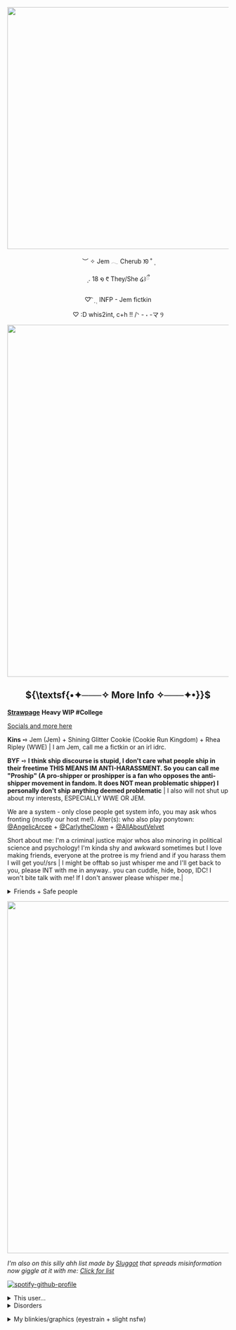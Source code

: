  
<p align="center">
   <img width="550" src="https://file.garden/aLcUmNZBvTGYyXJl/graphicjem%20(2).gif"
 </p>
 <p align="center">
︶ ✧ Jem 𓂃 Cherub  ᘞ ˚ ۪
<p align="center">
 ۪    𝅄   18   ໑ ᱖   They/She ໒꒱ྀ
<p align="center">
  ♡  ͡ ݂ ࣭ ࣭ INFP - Jem fictkin
<p align="center">
          ♡ :D whis2int, c+h !! /ᐠ - ˕ -マ Ⳋ
 <p align="center">
 <img width="800" src="https://64.media.tumblr.com/b1932ee06bc4b13e56fd72e9653edcb1/70ed8579ab0de378-3e/s500x750/3d75688770ba3c99f13775477f3ee68ca0ab4e60.gifv"
 </p>
<h2 strong align="center"> 
 ${\textsf{•✦───✧ More Info ✧───✦•}}$ 
</h2> 
 
<a href="https://cherubponytown.straw.page/">**Strawpage**</a> **Heavy WIP #College**

[Socials and more here](https://prettycherub.my.canva.site/)

**Kins** ➺ Jem  (Jem) + Shining Glitter Cookie (Cookie Run Kingdom) + Rhea Ripley (WWE) | I am Jem, call me a fictkin or an irl idrc. 

**BYF** ➺ **I think ship discourse is stupid, I don't care what people ship in their freetime THIS MEANS IM ANTI-HARASSMENT. So you can call me "Proship" (A pro-shipper or proshipper is a fan who opposes the anti-shipper movement in fandom. It does NOT mean problematic shipper) I personally don't ship anything deemed problematic**  | I also will not shut up about my interests, ESPECIALLY WWE OR JEM. 


We are a system - only close people get system info, you may ask whos fronting (mostly our host me!). Alter(s): who also play ponytown: [@AngelicArcee](https://github.com/AngelicArcee) + [@CarlytheClown](https://github.com/CarlytheClown) + [@AllAboutVelvet](https://github.com/AllAboutVelvet)

Short about me: I'm a criminal justice major whos also minoring in political science and psychology! I'm kinda shy and awkward sometimes but I love making friends, everyone at the protree is my friend and if you harass them I will get you!/srs | I might be offtab so just whisper me and I'll get back to you, please INT with me in anyway.. you can cuddle, hide, boop, IDC! I won't bite talk with me! If I don't answer please whisper me.| 

</details>

<details> 
  <summary>Friends + Safe people</summary>  
 
[greenbeanx3](https://github.com/greenbeanx3)

[saturniid-sys](https://github.com/saturniid-sys)

[kkaleidoskull](https://github.com/kkaleidoskull) *miss you pookie ily/p*

[datariker](https://github.com/datariker)

[Michael-Afton1983](https://github.com/Michael-Afton1983)

[WalkingTW](https://github.com/WalkingTW)

[Rainy-chaos-sys](https://github.com/Rainy-chaos-sys)

[GothicCowboy](https://github.com/GothicCowboy)

[ThePluralEcosystem](https://github.com/ThePluralEcosystem)

[p0staldud3](https://github.com/p0staldud3) *also miss you too pookie ily/p*

[Cannibalistic-Ways-Of-Life](https://github.com/Cannibalistic-Ways-Of-Life)

[Dazaku](https://github.com/dazaku)

[Anom](https://github.com/ask4socials)

And I'm pretty much friends with everyone at the protree! **Y'all can always INT with me even if I have DNI in my name!**
 
</details>

</p>

<p align="center">
 <img width="800" src="https://64.media.tumblr.com/b1932ee06bc4b13e56fd72e9653edcb1/70ed8579ab0de378-3e/s500x750/3d75688770ba3c99f13775477f3ee68ca0ab4e60.gifv"
 </p>

*I'm also on this silly ahh list made by [Sluggot](https://github.com/sluggot) that spreads misinformation now giggle at it with me: [Click for list](https://rentry.co/ALWAYSBACKBABY)*

[![spotify-github-profile](https://spotify-github-profile.kittinanx.com/api/view?uid=zms6yv2ax4eqh3r96w3hlnvh5&cover_image=true&theme=natemoo-re&show_offline=true&background_color=121212&interchange=false&profanity=false&bar_color=ffb6c1&bar_color_cover=false)](https://spotify-github-profile.kittinanx.com/api/view?uid=zms6yv2ax4eqh3r96w3hlnvh5&redirect=true)



<details> 
  <summary>This user...</summary>  
 
![](https://64.media.tumblr.com/176ae4c846275da0acb7e59f6e5f6ed2/7e7a17c822ba5eec-e2/s500x750/8db58574948e4c6db827dadd432b533699701058.jpg)
![](https://64.media.tumblr.com/a76b02e2a9c857e0e880d394dcb23196/1920154fc9fd3612-b4/s500x750/3d57c5c33d58a6bda642cab11b3daeb2af8afb2e.pnj)
![](https://64.media.tumblr.com/16e147ccf785849162b0781146ca2914/46d604dd162ee4c3-f9/s250x400/6f476de3a6d63c878e645d4d9d3dcd046982b27b.pnj)
![](https://64.media.tumblr.com/730f3e291ee1935f8734a92945ffd197/d8efbe3ae7e0695e-16/s1280x1920/16715b4bd023dc865c0738857eb42f59bc94e5a7.jpg)
![](https://64.media.tumblr.com/fd0c7659753ebe59ffa3b1ae8c39fef3/9ece98a9b1a4aea5-e1/s1280x1920/fc174413f17686c0e4a007e2c8f37fbc1d2ec65e.pnj)
![](https://64.media.tumblr.com/7d15a1e047fc32c5c93f5a723f900c59/198fc4d399634551-3f/s500x750/2f77a0de67c75a3fcef61eb468ee49771af32df7.gifv)
![](https://64.media.tumblr.com/974c548e80c8e4b2358c00f5fa41a482/c20a46e1a86f08ec-17/s1280x1920/fa7e64c1b3522b05652f20ad586a81b30ff2a6b9.pnj)
![](https://64.media.tumblr.com/99161abce24f36dda65d237eebd8dfa3/26a36d203b6ad05d-43/s500x750/0ec9e380076167d508ea852583ae591c42844b53.pnj)
![](https://64.media.tumblr.com/aeafdccc524d5732f62533b43bec2f10/c0267c93b160a0db-66/s250x400/41f7597ea18bebed6f9bbd8eb11149f9308ec6d1.jpg)
![](https://64.media.tumblr.com/807bbfbc457d1c5b2d70d787103450c9/1c12787f782b8591-6e/s500x750/b73cf263cccb89ea4160f6ca4f82305f4b147520.pnj)
![](https://64.media.tumblr.com/7ddf1d918419da724cb59dc3af8a1eda/970d2a75a2adfdd7-5f/s500x750/7dfb30602ff12b28267b39cdb66e4e59b8429882.pnj)
![](https://64.media.tumblr.com/0f0b6e9f018f5e3edda4d98c04cbd9ee/e00fb671dc1925c4-58/s250x400/042520bcc5c28febd848442dd355e424777aa9b8.pnj)
![](https://64.media.tumblr.com/bae0225808419581842f11d5bd1a96d3/6ea3ba2131cbc386-21/s400x600/7be9bad66e1e241d7f6aa19660e0eca0e1fa28e0.pnj)
![](https://64.media.tumblr.com/9ccaa6f878f4f9d2175c61f8f06d7ce2/8a049d34c75d295e-f0/s500x750/eeb749cc907307cd30d7331605cd9ce783d90490.pnj)
![](https://64.media.tumblr.com/3e9d51d30d4dfa58a0d879c1c21cf076/e1d00e5fb9f1f3ff-67/s1280x1920/0d1caaf09ec5813782bb25abbffd1e80c9f976a2.pnj)
![](https://64.media.tumblr.com/a873050392024b377134079ead5b261e/7152da28e132261f-cf/s1280x1920/1b9783e93af0ad79edbbe96f88393883976fbdac.pnj)
![](https://64.media.tumblr.com/05647b6f454ae46a9e3c9ccf3deb8fce/02f6c2b6b2845b0e-02/s1280x1920/d087a7d1256576e1d64e4e3ef730719b265fefb1.jpg)
![](https://64.media.tumblr.com/8d577b56b0e399a92f3bcec0d54cdfd9/0dc8d1653d48861b-c8/s500x750/5dbd2fb6347a375016d87dfaf4cb0e8e4ed3e3ae.pnj)
![](https://64.media.tumblr.com/1eb06db2257a8bc603d75634c66e4875/12b83be7f3afc336-b2/s400x600/949055a3e64739b8950dd189997e2d1d031a9fb4.pnj)
![](https://64.media.tumblr.com/7e68f04f896567207a5cc6a3582b39f3/12b83be7f3afc336-f7/s400x600/481be073f725ed2ffefcace9d090cc9f94c1ced6.pnj)
![](https://64.media.tumblr.com/7746f58d569ae77e1f260bfaa475cf7f/12b83be7f3afc336-6a/s400x600/1c5478ca34888bdc6bcab3fa3a5ff3c9d01bb973.pnj)
![](https://64.media.tumblr.com/38ad4af751094eaa29a605bc67d4fd80/12b83be7f3afc336-6c/s400x600/399ad4b83bc544e023062fe91946efd02f754f87.pnj)
![](https://64.media.tumblr.com/0c82b673d0bc54ab4396531378588551/12b83be7f3afc336-bd/s400x600/4ee596132fc3ee2bd45e1e72ec4afee432125dc9.pnj)
![](https://64.media.tumblr.com/51119e90005cc33397df97903bf32a22/617a5c7071adee4e-67/s500x750/492dab5abbf0d4278ef5a762680f2f0330706104.pnj)
![]()
![]()
![]()
![]()
![]()






 
</details>

<details> 
  <summary>Disorders</summary>  

 MDD + GAD + OSDD + POTS + ADHD
 
![](https://64.media.tumblr.com/72ae63282f1f0e67cd2c371f4ff1da25/a20122e278b4ecb6-93/s250x400/cedbd9e908ebfe6cfd4e9a719595b585ca64321d.gifv) 
![](https://64.media.tumblr.com/fbe8066fc817a0706409e684003b71d9/cfda3078bde036fa-b8/s250x400/409248320017354ccd4f7da91ad5b00677615225.gifv) 
![](https://64.media.tumblr.com/ada64f191c67a796654e5e1d72fda9dc/4ce41699b051c695-53/s250x400/2552362001dd77d180a3a53e4f97188bbfcfbcbc.gifv) 
![](https://64.media.tumblr.com/75c049b12ee99eca2f5c1413071ffe22/6521b4de6f9ba744-ba/s250x400/b65421f76e4604b5e683e41011692888784551b4.gifv) 
![](https://64.media.tumblr.com/e3c5b1a644030aca360f9e25cb575971/6521b4de6f9ba744-52/s250x400/62c88e15b2cad7f718a25aec8e313ef76df11d13.gifv) 
![](https://64.media.tumblr.com/92579559af11129b7c54a48444f892e4/6521b4de6f9ba744-95/s250x400/718b680ab44239b85a8e697ccf3ac4f9db57ecd7.gifv)  
![](https://64.media.tumblr.com/fb7ffa5e02c80d3591fbe5e07fc51fbc/1690b504fcbc8338-61/s250x400/2d7e06c838fc1b34810a842a49fb4dd98f7b1663.gifv) 
![](https://file.garden/aLcUmNZBvTGYyXJl/adhdswag.gif) 
![](https://file.garden/aLcUmNZBvTGYyXJl/anxietyhaver.gif) 
![](https://file.garden/aLcUmNZBvTGYyXJl/livewithchronicpainblinkie.gif)
![](https://file.garden/aLcUmNZBvTGYyXJl/hypermobilityblinkie.gif)
![](https://file.garden/aLcUmNZBvTGYyXJl/alwayssickblinkie.gif)
![]()
![]()
![]()
![]()
![]()
![]()
</details>

</p>


<details> 
  <summary>My blinkies/graphics (eyestrain + slight nsfw)</summary>  

**Blinkies:**

![](https://64.media.tumblr.com/8dfc7ea1189c42c7e12289af3155faeb/2a25a5e1abd64440-6b/s250x400/fcdcb3167863c1238654d004c09b35bc8c32eea9.gifv) 
![](https://64.media.tumblr.com/3766ae7deafc12bf6f17538f099bdf90/2a25a5e1abd64440-e8/s250x400/e61715d23aa7e14b7a126050512c93d9eb6b0a3e.gifv) 
![](https://64.media.tumblr.com/aba44bbaa14c7fcc17db6a3fd60d494a/2a25a5e1abd64440-79/s250x400/670db98c745ddc23d49747824418477fd51fe7c6.gifv) 
![](https://64.media.tumblr.com/67e0be2443a0da158ef87767db9da29c/244fdab6b045e016-88/s250x400/527d441b38e521deefd885826d73df766f6ae5a7.gifv)
![](https://64.media.tumblr.com/64fae936af6ee1adf5c6f760d7f77093/244fdab6b045e016-05/s250x400/5d507d6c326050e9161067a36a95f681fd6b43ff.gifv)
![](https://64.media.tumblr.com/ff9eff46221dbb64628a0fb80a54ecac/244fdab6b045e016-d1/s250x400/b521630f67d67c2f1756331f0a33a7704eab01e3.gifv)
![](https://64.media.tumblr.com/ef2487308c3ff8ae5b2bc7fd1a4ae8e5/244fdab6b045e016-57/s250x400/6a7804d7e3d4004420c373cbbd5d34a63cc36922.gifv)
![](https://64.media.tumblr.com/77dbcc6ee47c37f33b8d33757a06afe2/244fdab6b045e016-59/s250x400/192c2eef91e10336b9239eab29cdf053994b07dd.gifv)
![](https://64.media.tumblr.com/2b4d566ddf8d9752d5a59a161723146f/e00fb671dc1925c4-af/s250x400/9257524dfb4cdf35023b1c70774a1417acc07be6.gifv)
![](https://64.media.tumblr.com/89186db978b1dcb470f943b6e8006389/1bc702f029e36231-b9/s250x400/f26d4409168c78e4e0742cae0f9dad5a4647e8e8.gifv)
![](https://64.media.tumblr.com/a0deed3dd588bdc056d0d995bc465408/b035b516dc88dd13-5d/s250x400/c2966406ec849fe7f4d0de99e9a508fa6d34694c.gifv)
![](https://64.media.tumblr.com/f9a52a353a883d7aedf3b4d3840b7a4b/b035b516dc88dd13-64/s250x400/85374c68a4833149b5acdd68fdb31e126fb0f036.gifv)
![](https://64.media.tumblr.com/ffffdb0ba0a3d0a13591c104592ef139/7e84b72b5ba10300-c9/s250x400/5840bf937f5b477514b1961883cf65a3a75fb246.gifv)
![](https://64.media.tumblr.com/9ca1fb383576f71f1f689c55ea829eb4/7e84b72b5ba10300-b2/s250x400/9b78fdefd6ca02382bcef4a43b4e72c86ba62c3e.gifv)
![](https://64.media.tumblr.com/b6763e30009f0f1db64d94b59c35c3f9/3a1e4d35fa316b52-fe/s400x600/ad119b0dfe46f26b72d028ac782c3839b1e6caed.gifv)
![](https://64.media.tumblr.com/f8a822b6a0d0936862591e0524b45b9e/36184a6c267f36ba-5c/s250x400/8c2b8801f42cf663cb9c342f43bd1d955f8098ac.gifv)
![](https://64.media.tumblr.com/20bc5294ba90f7d341962ff54092dab7/36184a6c267f36ba-d8/s250x400/47391d5a97ef250da0380fa3f9fec06cced9fab7.gifv)
![](https://64.media.tumblr.com/d82a9cdd8fd9414f1b709a8bbea1ed9e/36184a6c267f36ba-c8/s250x400/bdd828cd0ad0b6064764d64357854c2c10e2a6d0.gifv)
![](https://64.media.tumblr.com/7ea7b5ba348fb29ddd42b1bf2bc9c865/36184a6c267f36ba-d8/s250x400/063707eeb7f0acf5aa351e6c94c3f21466f713af.gifv)
![](https://64.media.tumblr.com/3bfcd45b6d38d0d18b58008d6fa3c2d8/66f8bee48421ca35-f1/s250x400/3c535ac1061eca7bdf74dc1b29ffd13514a861c4.gifv)
![](https://64.media.tumblr.com/bb9a23771268a23a8ff872481c841e26/66f8bee48421ca35-71/s250x400/7bbcf887fbe0295322b71919e2e85902fa695291.gifv)
![](https://64.media.tumblr.com/2590d3fc0c6e24b89ab6dd9a75f3d83b/66f8bee48421ca35-42/s250x400/fd268bc835aba4bd6736b3b7f5c9fd586fefd212.gifv)
![](https://64.media.tumblr.com/8d2ad943b2b386c742d77459ed7e836b/6ad1ec31bad5887a-16/s250x400/821c60c89663b0756e0381e53c9019c402b10ebf.gifv)
![](https://64.media.tumblr.com/c8f0ef3e0babdc578632ae5b0c2173d9/6ad1ec31bad5887a-bb/s250x400/8451f509e468205f116d8faef2b72f88ea793094.webp)
![](https://64.media.tumblr.com/6f4975d816542ff797fe0c5007cc5771/6ad1ec31bad5887a-f3/s250x400/689d6c33a1fff6093b305084de31aefee44f9728.gifv)
![](https://64.media.tumblr.com/425ce5a67cb585ab866cea59735dfe8a/1fb39223b20e4f22-e8/s250x400/bdffd5a7f08cbefd029c8b81a78de8f75195eb6c.gifv)
![](https://64.media.tumblr.com/b8e11fc858177931d79d3a141bef9c91/e24aea302e062a10-9b/s250x400/cda5489e2b42a8b0a5492bf84b22610fc425ef92.gifv)
![](https://64.media.tumblr.com/e9a5266fb438bba0a1e7b64ee86a0e32/e24aea302e062a10-5b/s250x400/04dfab7ec354802ce4369191ef8a0676db506390.webp)
![](https://64.media.tumblr.com/524a7032e32d19c48cafe837bb8d3ac3/1a0bd8a997af9343-b3/s250x400/55fe3af549ca3a64f8700b6b712e98e2cd2fbe44.gifv)
![](https://64.media.tumblr.com/de129f56314ba7465ea4cc16374a8723/53b28a880a29cd42-4d/s250x400/f771e840964c4efd3848d28d8c57436d690afd19.gifv)
![](https://64.media.tumblr.com/4e7ee764907a99910a8313e6a3f3a298/69f580ddf05489ed-4f/s250x400/08ab8291f87ba7e63d2715223cf62c3187b99190.gifv)
![](https://64.media.tumblr.com/da8a830e417e1861a9899ec701f6267b/6af461a3f6e93104-44/s250x400/5754183e44033d8c8e9b61f192a69fba16eca7f3.gifv)
![](https://64.media.tumblr.com/da11596fbdca1a1a8b859733c2b4f312/e69ada103ddfcdc2-6a/s250x400/879437f281fea60f713062076c1ee44b80e96344.gifv)
![](https://64.media.tumblr.com/ed3cb0c560a6884583150ccf849ca2e6/0ca0ef7554fde89c-ee/s250x400/01bd75acdecb619376f0b2ffcef35fa8edc3435b.gifv)
![](https://64.media.tumblr.com/28d86c2cf80c659a7a8730414284ddd9/b8f84ff8a1d07556-81/s250x400/796bf8cad1f392830c1840b3d8c7dd825f88c6d5.gifv)
![](https://64.media.tumblr.com/b9bdb471d03292a7f76ca411868eaffb/b8f84ff8a1d07556-21/s250x400/b1f77c8b0d764f7d044a4fb92666867edf3218f5.gifv)
![](https://64.media.tumblr.com/0d1f9da85f9a5024f0de3fc2475156ae/defe983bdf815818-f6/s250x400/0e904a5a0aed1d67a31c0823b47fcb35c1aa9457.gifv)
![](https://64.media.tumblr.com/dedca112aba14c8ae9aab2baf077678f/defe983bdf815818-b8/s250x400/d4e7b364e0e1f2ac49a185fc34ca69d6481553a3.gifv)
![](https://64.media.tumblr.com/7dd5bc449bb5c52491af5457f381f842/055b6239baca094c-1a/s250x400/09ef9c9e68a62c008d660d6f1fc71e0ceab9e803.gifv)
![](https://64.media.tumblr.com/4d8b3ad7ea3ab4193b03938bd7efd483/055b6239baca094c-06/s250x400/a779691b3cbb159c16b57be6f1fc489a10c9f61b.webp)
![](https://64.media.tumblr.com/d2651a14e06fde7c3a8c69b54dbd4f20/712e794bff568974-bf/s250x400/359b9103c5410ce6e64bdb417d746be8c95bc9f8.webp)
![](https://64.media.tumblr.com/2ce592f5601090ef68fa20f4b41921f3/b4f3a731a7a10fbe-23/s250x400/216858a2cc539ad07ba15a3eec357229b02b2e5c.gifv)
![](https://64.media.tumblr.com/80aa28c0ab274db80e04e6efe417bddf/f3c940fb67b26e9a-9c/s250x400/0f6d6ce8babec6d1c438373d5ec4e61fa5a3ed91.gifv)
![](https://64.media.tumblr.com/10afed8a74a8db0f04de3362ab04e498/7d6d7c3f46f65b6f-90/s250x400/765bba868de8fe08bc819939ac059086fe26d9d6.gifv)
![](https://64.media.tumblr.com/e74182c9426bb79d03dfa88b33ca6a3e/b6710d504bda2ee3-76/s250x400/efac625a4878a406747082ef695bd481c642e7ea.gifv)
![](https://adriansblinkiecollection.neocities.org/d1.gif)
![](https://adriansblinkiecollection.neocities.org/d6.gif)
![](https://adriansblinkiecollection.neocities.org/d58.gif)
![](https://adriansblinkiecollection.neocities.org/d97.gif)
![](https://adriansblinkiecollection.neocities.org/e62.gif)
![](https://adriansblinkiecollection.neocities.org/v74.gif)
![](https://adriansblinkiecollection.neocities.org/f58.gif)
![](https://adriansblinkiecollection.neocities.org/g23.gif)
![](https://adriansblinkiecollection.neocities.org/g13.gif)
![](https://adriansblinkiecollection.neocities.org/g100.gif)
![](https://adriansblinkiecollection.neocities.org/g126.gif)
![](https://adriansblinkiecollection.neocities.org/z45.gif)
![](https://adriansblinkiecollection.neocities.org/51.gif)
![](https://adriansblinkiecollection.neocities.org/39.gif)
![](https://adriansblinkiecollection.neocities.org/52.gif)
![](https://plasticdino.net/blinkie/sanrioblinkie.gif)
![](https://plasticdino.net/blinkie/internet-princess.gif)
![](https://plasticdino.net/blinkie/twinkle.gif)
![](https://plasticdino.net/blinkie/solike.gif)
![](https://plasticdino.net/blinkie/oreo.gif)
![](https://plasticdino.net/blinkie/coloursdontrun.gif)
![](https://plasticdino.net/blinkie/angel%20kitty.gif)
![](https://plasticdino.net/blinkie/34.gif)
![](https://plasticdino.net/blinkie/uncool.gif)
![](https://plasticdino.net/blinkie/wormblink.gif)
![](https://64.media.tumblr.com/825b9f10b4b299c29fae2a0e2b9fdfd6/8976aed58605480c-49/s250x400/149f0ac5be4293f96334ddd6696decab0773f1f4.pnj)
![](https://external-media.spacehey.net/media/s5TD1IcwAdARbpL8gOW-v1AocYU4Z-1sa44UlwpvCBNE=/https://i.ibb.co/1TrXKdS/1560774m1slaieim7.gif)
![](https://external-media.spacehey.net/media/sQTfVcRL0RroXupWSjXc2mKigaTuY9xRPoQaGPuOtWO8=/https://i.ibb.co/DKMrmQS/1608188zabmdwl4g2.gif)
![](https://file.garden/aLcUmNZBvTGYyXJl/Transformers1blinkie.gif)
![](https://file.garden/aLcUmNZBvTGYyXJl/Barbieblinkie.gif)
![](https://file.garden/aLcUmNZBvTGYyXJl/Horror.gif)
![](https://file.garden/aLcUmNZBvTGYyXJl/Analoghorrorblinkie.gif)
![](https://file.garden/aLcUmNZBvTGYyXJl/pyschologicalhorrorblinkie.gif)
![](https://file.garden/aLcUmNZBvTGYyXJl/foundfootageblinkie.gif)
![](https://file.garden/aLcUmNZBvTGYyXJl/demigirlblinkie.gif)
![](https://file.garden/aLcUmNZBvTGYyXJl/antistupidityblinkie.gif)
![](https://file.garden/aLcUmNZBvTGYyXJl/proudtobeafreakblinkie.gif)
![](https://file.garden/aLcUmNZBvTGYyXJl/allmurderblinkie.gif)
![](https://file.garden/aLcUmNZBvTGYyXJl/creepycrawlyblinkie.gif)
![](https://file.garden/aLcUmNZBvTGYyXJl/sometimesipurrblinkie.gif)
![](https://file.garden/aLcUmNZBvTGYyXJl/ipopbubblewrapblinkie.gif)
![](https://file.garden/aLcUmNZBvTGYyXJl/catpersongif.gif)
![](https://file.garden/aLcUmNZBvTGYyXJl/moonbeamsandstardustblinkie.gif)
![](https://file.garden/aLcUmNZBvTGYyXJl/yourworstenemyblinkie.gif)
![](https://file.garden/aLcUmNZBvTGYyXJl/igazeatstarsblinkie.gif)
![](https://file.garden/aLcUmNZBvTGYyXJl/i%3C3toxicmold.gif)
![](https://file.garden/aLcUmNZBvTGYyXJl/myvoicesdontlikeyoublinkie.gif)
![](https://file.garden/aLcUmNZBvTGYyXJl/scienceloverblinkie.gif)
![](https://file.garden/aLcUmNZBvTGYyXJl/isaymeowblinkie.gif)
![](https://file.garden/aLcUmNZBvTGYyXJl/vampireloverblinkie.gif)
![](https://file.garden/aLcUmNZBvTGYyXJl/i%3C3vampires.gif)
![](https://file.garden/aLcUmNZBvTGYyXJl/dreamcatchingblinkie.gif)
![](https://file.garden/aLcUmNZBvTGYyXJl/irunwithscissorsblinkie.gif)
![](https://file.garden/aLcUmNZBvTGYyXJl/i%3C3antiqueshopsblinkie.gif)
![](https://file.garden/aLcUmNZBvTGYyXJl/toxicyuriblinkie.gif)
![](https://file.garden/aLcUmNZBvTGYyXJl/i%3C3gardeningblinkie.gif)
![](https://64.media.tumblr.com/efb0865d23174e7d199b2e240b26fd32/c6c0d41d8a286cfd-15/s250x400/76e12b826d3ca7a5b91d412adcc9e2a4812191c0.gifv)
![](https://64.media.tumblr.com/612e40702a8cb05e3bcb133ff22458e1/38631977abf9b64b-30/s250x400/aa4e1ac56c326e6947d83113de4b044c5be7d5b4.gifv)
![](https://64.media.tumblr.com/f312b02beaf0f87ec3faf4eb7eeb52e0/38631977abf9b64b-6a/s250x400/75d452be35b3b60e4019eaab0050d7494c95a50a.gifv)
![](https://64.media.tumblr.com/0e0dc35b215baa716bea35df455d06fa/38631977abf9b64b-b8/s250x400/00ce9a9691b2ab5f059409f94bcb917a76bc247b.gifv)
![](https://64.media.tumblr.com/6931464179b8f5d45e8b80a399759d00/38631977abf9b64b-c5/s250x400/3217668079f7add2f6c50f72e6d0eb6677bc2e7e.gifv)
![](https://64.media.tumblr.com/ae77ef2bc8be51cd4be6f13e03e30769/38631977abf9b64b-15/s250x400/cc031ae6a4831b2fedd1450ba39d9975f959104f.gifv)
![](https://64.media.tumblr.com/4d9bc0e6fd9f72eaed7cc856a7ccddf9/640a8073b6387d68-0b/s250x400/485897138d517c9800cc1929c8e077afb3627968.gifv)
![](https://64.media.tumblr.com/5950d757ab4246d0f4f0b60308e85ece/640a8073b6387d68-3b/s250x400/f38cc7a3f5cc6c255a68e65f8882b1862d666248.gifv)
![](https://64.media.tumblr.com/da9ad15f166f7ba2e9067521a63e1f12/640a8073b6387d68-e1/s250x400/53c9c47e0a752dfb581b48f12db11cb9d49ad9ac.gifv)
![](https://64.media.tumblr.com/03a0f9fc3f9e45a50b8976540fa3895c/640a8073b6387d68-28/s250x400/c07c5b9c961513376abcf5b87917968d5f13216c.gifv)
![](https://64.media.tumblr.com/bdfe019d3f7f6c1066cb1437d1e07e78/83eebdb7a9c96ac8-2d/s250x400/a0ed833269f4802ad664d5ea6abe0629b60cd838.gifv)
![](https://file.garden/aLcUmNZBvTGYyXJl/playstationgirl.gifv)
![](https://file.garden/aLcUmNZBvTGYyXJl/gottaglock.gifv)
![](https://file.garden/aLcUmNZBvTGYyXJl/freakygotfab.gifv)
![](https://file.garden/aLcUmNZBvTGYyXJl/pinkaddict.gifv)
![](https://file.garden/aLcUmNZBvTGYyXJl/sarcasmservice.gifv)
![](https://file.garden/aLcUmNZBvTGYyXJl/housewifefromhell.gifv)
![](https://file.garden/aLcUmNZBvTGYyXJl/hatsuneblinkie.gifv)
![](https://file.garden/aLcUmNZBvTGYyXJl/waterparksblinkie.webp)
![](https://file.garden/aLcUmNZBvTGYyXJl/supportemoticons.gifv)
![](https://file.garden/aLcUmNZBvTGYyXJl/dontmakemeblinkie.gifv)
![](https://file.garden/aLcUmNZBvTGYyXJl/ikyouareblinkie.gifv)
![](https://file.garden/aLcUmNZBvTGYyXJl/deaddoveblinkie.gifv)
![](https://64.media.tumblr.com/fcdaca185e5f5f2db0c8714fd7adde11/1b925f9587d95c2b-7e/s500x750/c6f3089c6d559a8476bdd18f5c6e04e7badf9412.gifv)
![](https://64.media.tumblr.com/00cd122883447c7ebd12e9996dc52492/e6e08e319bcefb0e-51/s250x400/4ab81991e45c8c8d1ff30b5883be81d51f276fa3.gifv)
![](https://64.media.tumblr.com/965167efae7e62e8fa6f11db5ca9914a/7e84b72b5ba10300-18/s250x400/bd8257dc1e59652210ea3f722d1e3246f7275ea4.gifv)
![](https://64.media.tumblr.com/9e3cf113bf7872eaf05e293f43bb4107/f566ea0461dc0b04-54/s250x400/e0613ef26230df485d9c9cc1953ac5a0bafa961b.gifv)
![](https://64.media.tumblr.com/b8b5a1a789e6b41c7d34b6d7f6523bbc/0d6f024152bca902-08/s250x400/890e1b2313c45f6927ae1307fdb75149a82ac7fa.gifv)
![](https://64.media.tumblr.com/db6b352251560d2d52fd9137fde6f033/8dc063230d650b6b-04/s250x400/8ee5301fe175053eeed3235e5262cc197d939822.gifv)
![](https://64.media.tumblr.com/02bff094bba05356d3b61dc8c51f9d07/8dc063230d650b6b-dd/s250x400/ea6051eb2fc152b3642d66c7d00fd86f8c0b4b34.gifv)
![](https://64.media.tumblr.com/bc317a999860eb3d22aac2bd172b7658/8dc063230d650b6b-21/s250x400/b5d2b9dc51144d3721a5ccb8380978b46c648ed1.gifv)
![](https://64.media.tumblr.com/15eea7f9925aae8a1ae2a888933eaa5b/8dc063230d650b6b-b5/s250x400/47a6265a88cd41f6b130e78042156a909aa95018.gifv)
![](https://64.media.tumblr.com/07e069bb0c21f13f0a26fba8593386f0/66d0f8f6716d8c2d-ee/s250x400/fbb8eb3b655626ca64bd8e0be734b35ecffeacc8.gifv)
![](https://64.media.tumblr.com/ac0aa7ffc21b3ef62e148536522800b6/66d0f8f6716d8c2d-92/s250x400/830b9f77ccad6875d31e7374b5ef50ed0abb6242.gifv)
![](https://64.media.tumblr.com/07e069bb0c21f13f0a26fba8593386f0/66d0f8f6716d8c2d-ee/s250x400/fbb8eb3b655626ca64bd8e0be734b35ecffeacc8.gifv)
![](https://64.media.tumblr.com/bb2dc85fd514ebdf76e43d48b0ae4d80/5f20d129cde59e25-71/s250x400/c0e646e717a8c268523de20e5195c0058a68aa56.gifv)
![](https://64.media.tumblr.com/177ca5e909a2c3e88e0ba7dcce734777/5f20d129cde59e25-c4/s250x400/57bc815b2472658c5094b18702dfc07e993480d9.gifv)
![](https://64.media.tumblr.com/0828b90f4cf8969ae7dd12f4f482f7e7/5f20d129cde59e25-b1/s250x400/a8ce903883fe17b8552547cebf88148f94b6c5b8.gifv)
![](https://64.media.tumblr.com/a65d4414b101ade4ca66e51a9be9c0a0/5f20d129cde59e25-8f/s250x400/93188b6988551d9dfecef2d340fd1f346a58426f.gifv)
![](https://64.media.tumblr.com/1aceab188070420a2bc062317d9333b1/53f61215327136e5-8a/s250x400/d9c5edbeb5d796a5c790b36245d09a2d529cdb9a.gifv)
![](https://64.media.tumblr.com/514152fa70f3246016731a3444cdfc48/2c9d33eb234197ae-c4/s250x400/3c66a38252930639c1b87252154ed2f27da3d795.webp)
![](https://64.media.tumblr.com/c6049874d6eda1d8bd69da7ff1bf4b67/b633c28a874dcc10-76/s250x400/b62e73eb234f21a9c530576f8558866722ed5a86.gifv)
![](https://64.media.tumblr.com/34f4ddfbd5d6787667d8f8cc4872f406/b357bd244539d389-44/s250x400/37ca57fa042b856d0ff2cfe7e07fad9bb426618f.webp)
![](https://64.media.tumblr.com/86603608c54b67bb79f47462b262d5e2/b8bc0bdaa278ce26-b7/s250x400/acf2a8400fc0cb437e970eccf5c921bb990c1572.gifv)
![](https://64.media.tumblr.com/df17370b341f0c1679e698b38afdfc28/71bf042a926749c2-c6/s400x600/4d1fea276c4722be62d128899064556880cd1c23.gifv)
![](https://64.media.tumblr.com/a5f5d3062d5602800b63d82850053d89/71bf042a926749c2-d4/s400x600/9a5f8efac755693fbace0ac92fda68196e185c17.gifv)
![](https://64.media.tumblr.com/dec8c868dfa20b1ba116946197433669/4563b7e1e7a264b5-43/s250x400/a73e0a122d098f0137fb2f90707c7f3409a2b335.gifv)
![](https://64.media.tumblr.com/c87f5bedb3363794f6ea568b40d6ffea/4563b7e1e7a264b5-be/s250x400/e872bd7aa54e0178ff174accbce52a4822cedc42.gifv)
![](https://64.media.tumblr.com/6d27dc173e1583187b53c4d2209869ab/d8ebd8615fe3279a-80/s250x400/afb9d3711ae761016eb00d8114aed519c16a613b.gifv)
![](https://64.media.tumblr.com/5b341aa051dd495a3495c4dbfefbe2fb/d8ebd8615fe3279a-93/s250x400/5d5b2223a81a895a833e0e2c00a6caad6518f949.gifv)
![](https://64.media.tumblr.com/afeb089173b941f10b2f7134a0a0e25d/d8ebd8615fe3279a-8f/s250x400/18335618f126b0505977a8b9fe1b9e1ff069a419.gifv)
![](https://64.media.tumblr.com/99128e87237bd00fa29e63e27a7982b0/b18aff3ce9323114-02/s250x400/55856f10de48186b40916292d19e96ff142c5c29.gifv)
![](https://64.media.tumblr.com/43f8c40e82b85fcc010ea27d4c054c2e/c9393b061573e4e9-71/s250x400/55af7c4a337fffa51de30f66c394fcd50ed07172.gifv)
![](https://64.media.tumblr.com/0eb4c3bf80308b63eb1fbd6f4e52e04c/2a25a5e1abd64440-96/s250x400/fe8e10e8dc196c29ca424bac52ba179fdb23da1f.gifv)
![](https://64.media.tumblr.com/ff89cf0bb0dfab1401a112bbadd02fd7/2a25a5e1abd64440-4f/s250x400/f4895c9c90907c04fbf88cac18c2c8435fd55a92.gifv)
![](https://64.media.tumblr.com/8bbbdf3a07d73199c48e3c71ce89c2d3/2a25a5e1abd64440-8f/s250x400/2c6a4c3466b3b17784a9d39e591b844bd88d9d5d.gifv)
![](https://64.media.tumblr.com/3766ae7deafc12bf6f17538f099bdf90/2a25a5e1abd64440-e8/s250x400/e61715d23aa7e14b7a126050512c93d9eb6b0a3e.gifv)
![](https://64.media.tumblr.com/893bd73201ed96bfa105463c6b4b09e2/c83652ed9f7db8ba-15/s250x400/8be014dbb19db321e3dd7be83ddd8a06c7c5e224.gifv)
![](https://64.media.tumblr.com/fb030609dbac2d921cd2995e3b069b45/c83652ed9f7db8ba-a6/s250x400/a32bd4d98a1ce709d4832d9dd011fc62bfa509d1.gifv)
![](https://64.media.tumblr.com/2b793fafe8f3976fffec0fad5c2c3f82/72f68783cdc5f990-30/s250x400/a39017a7da334b4d41c7d768e1a51ff0202616be.gifv)
![](https://64.media.tumblr.com/f8971d0015d2da5d8a739454f91950dc/72f68783cdc5f990-bc/s250x400/2b82551b5ecf16960d2c1a8142e94bbaa632a82b.webp)
![](https://64.media.tumblr.com/9c2499c04be5c3e001e017925f67e7ae/5c6ce424ce3b15da-c8/s400x600/cbc07ad1c06f1dcbaac23fb3b88880dbd09f70d8.gifv)
![](https://64.media.tumblr.com/130f8179080da3b24f24bd9732a185f9/3945c5893332f62d-d0/s250x400/7638e199213ad962281882d3efa207384529bc63.gifv)
![]()
![]()
![]()
![]()
![]()
![]()
![]()
![]()
![]()
![]()
![]()
![]()






**Buttons:**

![](https://adriansblinkiecollection.neocities.org/buttons/a52.png)
![](https://adriansblinkiecollection.neocities.org/buttons/4.jpg)
![](https://adriansblinkiecollection.neocities.org/buttons/a15.gif)
![](https://adriansblinkiecollection.neocities.org/buttons/a101.jpg)
![](https://adriansblinkiecollection.neocities.org/buttons/a125.gif)
![](https://adriansblinkiecollection.neocities.org/buttons/d17.jpg)
![](https://cyber.dabamos.de/88x31/antinazi.gif)
![](https://cyber.dabamos.de/88x31/animegay.gif)
![](https://cyber.dabamos.de/88x31/bu12.gif)
![](https://cyber.dabamos.de/88x31/candyshop.gif)
![](https://cyber.dabamos.de/88x31/cuteanimegirls.gif)
![](https://cyber.dabamos.de/88x31/furby.gif)
![](https://cyber.dabamos.de/88x31/froggygif.gif)
![](https://cyber.dabamos.de/88x31/frogland.gif)
![](https://plasticdino.neocities.org/buttons/minecraft.png)
![](https://plasticdino.neocities.org/buttons/tetoteteto.gif)
![](https://plasticdino.neocities.org/buttons/parentaladvisory2.png)
![](https://64.media.tumblr.com/67740d88d1cbf619ffd43594f215d185/b00b53c79d3e84e3-9e/s100x200/67bcc4d1ba216f1669e4fbfd53c3136de1c3244f.gifv)
![](https://64.media.tumblr.com/d555f7e634b71a293daa7cb0412a17c4/b00b53c79d3e84e3-fb/s100x200/c4e165ef3f09b5bdaf31db37ca2a0675879a26ae.gifv)
![](https://64.media.tumblr.com/1be5b48c0f900544292aee5cc7f99816/b00b53c79d3e84e3-3d/s100x200/b255025a39d1fc7d37e5cff449479683df18c90a.gifv)
![](https://64.media.tumblr.com/c671a8b7b4211049e196a816a6b4c0c2/b00b53c79d3e84e3-3e/s100x200/f989540ecf0a094e293157096166d58a48ecdcfc.gifv)
![](https://64.media.tumblr.com/02e33667a7cac16a2f8413e1e2e45e62/6672f487bca8affa-80/s100x200/370ebf2930924bdd9e0883e435c850d5bad3fcba.gifv)
![](https://64.media.tumblr.com/1ff282372fae92ee8c9205bf32b85693/d6ec1a73cb60a443-42/s100x200/c33d6a791dafd3d86cc0d6db53842b5903f0e3ee.gifv)
![](https://64.media.tumblr.com/42ac65074eecb6ad1996db59bc6d38db/d6ec1a73cb60a443-e5/s100x200/9cc4f6626c22501a9bac7512794d8ea227fc61cf.gifv)
![](https://64.media.tumblr.com/44a0b2ce378490f5320b458c92194917/d6ec1a73cb60a443-ab/s100x200/7eb229c15327e06c2de91c48de854174785eab27.pnj)
![](https://file.garden/aLcUmNZBvTGYyXJl/kinkybutton.gifv)
![](https://file.garden/aLcUmNZBvTGYyXJl/obsessedbutton.gifv)
![](https://file.garden/aLcUmNZBvTGYyXJl/fangirlbuttton.gifv)
![](https://file.garden/aLcUmNZBvTGYyXJl/gotfangsbutton.gifv)
![](https://file.garden/aLcUmNZBvTGYyXJl/cocksuckinbutton.gifv)
![](https://file.garden/aLcUmNZBvTGYyXJl/succubusbutton.gifv)
![](https://file.garden/aLcUmNZBvTGYyXJl/vampirebutton.gifv)
![](https://64.media.tumblr.com/a0f60b5ab41cd7c22a539bbdecd9f9ac/18d07884c6f6a27a-6a/s100x200/d2c37ee333e6d340c982012c7aa796a39257dc79.gifv)
![]()
![]()
![]()
![]()
![]()
![]()
![]()


**Stamps:**

![](https://adriansblinkiecollection.neocities.org/stamps/a52.png)
![](https://adriansblinkiecollection.neocities.org/stamps/a36.png)
![](https://adriansblinkiecollection.neocities.org/stamps/a41.gif)
![](https://adriansblinkiecollection.neocities.org/stamps/a77.png)
![](https://adriansblinkiecollection.neocities.org/stamps/k5.png)
![](https://adriansblinkiecollection.neocities.org/stamps/k17.png)
![](https://adriansblinkiecollection.neocities.org/stamps/g10.gif)
![](https://adriansblinkiecollection.neocities.org/stamps/k20.png)
![](https://adriansblinkiecollection.neocities.org/stamps/e102.jpg)
![](https://adriansblinkiecollection.neocities.org/stamps/j1.gif)
![](https://allyratworld.com/stamps/dd64586-a71bdb8d-cdac-402f-9eea-d8d3c4349fdd.gif)
![](https://allyratworld.com/stamps/d7kd0rr-1796315e-c525-49cc-8fc9-365afccb59db.gif)
![](https://allyratworld.com/stamps/d1c5nph-196ed819-48bf-4ec0-93d6-2836a4c0d8ed.png)
![](https://allyratworld.com/stamps/d85h30l-dfe181ed-0725-4bee-90d0-6a098d318daa.gif)
![](https://images-wixmp-ed30a86b8c4ca887773594c2.wixmp.com/f/712c88f6-7fe1-431e-989c-060ca457cd65/dddyn4f-7f6f6c96-ec72-4b6b-9167-0583aa54a9d2.gif?token=eyJ0eXAiOiJKV1QiLCJhbGciOiJIUzI1NiJ9.eyJzdWIiOiJ1cm46YXBwOjdlMGQxODg5ODIyNjQzNzNhNWYwZDQxNWVhMGQyNmUwIiwiaXNzIjoidXJuOmFwcDo3ZTBkMTg4OTgyMjY0MzczYTVmMGQ0MTVlYTBkMjZlMCIsIm9iaiI6W1t7InBhdGgiOiJcL2ZcLzcxMmM4OGY2LTdmZTEtNDMxZS05ODljLTA2MGNhNDU3Y2Q2NVwvZGRkeW40Zi03ZjZmNmM5Ni1lYzcyLTRiNmItOTE2Ny0wNTgzYWE1NGE5ZDIuZ2lmIn1dXSwiYXVkIjpbInVybjpzZXJ2aWNlOmZpbGUuZG93bmxvYWQiXX0.eS_esHVrb-McSsFXeyNzxIyrxyvZSBOsVWMyse_SoLo)
![](https://images-wixmp-ed30a86b8c4ca887773594c2.wixmp.com/f/9593649b-9956-4a58-a332-85a193ef7f00/d8h6n15-aa82a8fa-3dd9-460e-b1d6-80e902a02859.png?token=eyJ0eXAiOiJKV1QiLCJhbGciOiJIUzI1NiJ9.eyJzdWIiOiJ1cm46YXBwOjdlMGQxODg5ODIyNjQzNzNhNWYwZDQxNWVhMGQyNmUwIiwiaXNzIjoidXJuOmFwcDo3ZTBkMTg4OTgyMjY0MzczYTVmMGQ0MTVlYTBkMjZlMCIsIm9iaiI6W1t7InBhdGgiOiJcL2ZcLzk1OTM2NDliLTk5NTYtNGE1OC1hMzMyLTg1YTE5M2VmN2YwMFwvZDhoNm4xNS1hYTgyYThmYS0zZGQ5LTQ2MGUtYjFkNi04MGU5MDJhMDI4NTkucG5nIn1dXSwiYXVkIjpbInVybjpzZXJ2aWNlOmZpbGUuZG93bmxvYWQiXX0.HZsUTIY0RIkKhrvyPtN_MBiVZ2ARjSL55oIQjcrhuro)
![](https://images-wixmp-ed30a86b8c4ca887773594c2.wixmp.com/f/74037890-f83c-468f-83cf-33aa7bea7e7f/d5dya0g-4c0d3bab-c391-4b21-b92f-9a813e116f30.gif?token=eyJ0eXAiOiJKV1QiLCJhbGciOiJIUzI1NiJ9.eyJzdWIiOiJ1cm46YXBwOjdlMGQxODg5ODIyNjQzNzNhNWYwZDQxNWVhMGQyNmUwIiwiaXNzIjoidXJuOmFwcDo3ZTBkMTg4OTgyMjY0MzczYTVmMGQ0MTVlYTBkMjZlMCIsIm9iaiI6W1t7InBhdGgiOiJcL2ZcLzc0MDM3ODkwLWY4M2MtNDY4Zi04M2NmLTMzYWE3YmVhN2U3ZlwvZDVkeWEwZy00YzBkM2JhYi1jMzkxLTRiMjEtYjkyZi05YTgxM2UxMTZmMzAuZ2lmIn1dXSwiYXVkIjpbInVybjpzZXJ2aWNlOmZpbGUuZG93bmxvYWQiXX0.5l1-KomKrIEUPxukXQpwmgBezxAGd4zktV7D0IqwNr4)
![](https://64.media.tumblr.com/bd5083513c5a1165469650c75a4d84ec/e164de112d4aae4e-f6/s250x400/a66e1cb19b5c0d54e1576e0206417d023c34e47f.gifv)
![](https://external-media.spacehey.net/media/scfOVLxlo2En4wMg_GS82x4Zhz1XQn-HeNoqVRVcx7eU=/https://i.ibb.co/0GZQdLQ/2286590fzi4g933w6.gif)
![](https://i.postimg.cc/15BZQXGR/022223-B3-F3-CB-478-B-8-DB4-4-D540-FD1-A49-B.png)
![](https://64.media.tumblr.com/1720f3a9f24d33b4a91d9bf3a62dd6f9/3208240ef7f8a321-88/s250x400/e55c9faca0c99288ac73c9a607b5f369b71dadf9.gifv)
![](https://i.postimg.cc/d1Pfdc2S/20-DDDEFD-3-B4-C-48-F3-B755-2-A5-DE23-E4734.png)
![](https://supplies.ju.mp/assets/images/gallery01/9d29bc30.png?v=1c1ba870)
![](https://supplies.ju.mp/assets/images/gallery01/12326321.jpg?v=1c1ba870)
![](https://supplies.ju.mp/assets/images/gallery01/770fe54b.png?v=1c1ba870)
![](https://file.garden/aLcUmNZBvTGYyXJl/noreturnstamp.gif)
![](https://file.garden/aLcUmNZBvTGYyXJl/incorrectpasswordstamp.png)
![](https://file.garden/aLcUmNZBvTGYyXJl/bloodstamp.gif)
![](https://file.garden/aLcUmNZBvTGYyXJl/ouijiboardstamp.gif)
![](https://file.garden/aLcUmNZBvTGYyXJl/i%3C3astronomystamp.gif)
![](https://file.garden/aLcUmNZBvTGYyXJl/i%3C3ammonitesstamp.png)
![](https://file.garden/aLcUmNZBvTGYyXJl/lilypadstamp.png)
![](https://file.garden/aLcUmNZBvTGYyXJl/rainingpondstamp.gif)
![](https://file.garden/aLcUmNZBvTGYyXJl/daydreamerstamp.gif)
![](https://file.garden/aLcUmNZBvTGYyXJl/ilovestarsstamp.gif)
![](https://file.garden/aLcUmNZBvTGYyXJl/vampiremouthstamp.gif)
![](https://file.garden/aLcUmNZBvTGYyXJl/iwantyoutoholdmyhandstamp.png)
![](https://file.garden/aLcUmNZBvTGYyXJl/pinkbowstamp.png)
![](https://file.garden/aLcUmNZBvTGYyXJl/amianangelstamp.png)
![](https://file.garden/aLcUmNZBvTGYyXJl/rollipollistamp.png)
![](https://64.media.tumblr.com/dd7c10eb59c7bcecf98e167ad7a88e99/74876e504c5c7cde-70/s100x200/f00ac90b30806706bd5b42fc44f0c5894ce593dc.pnj)
![](https://64.media.tumblr.com/14578b74a26c2aeef37fce1cbc8b5bdd/74876e504c5c7cde-b7/s100x200/973ac73b833302b6b674aec26c8924181f0a1750.pnj)
![](https://64.media.tumblr.com/12da7add0f49f01e1844e5301c5f7357/ec8923cd04bc0a16-f9/s100x200/d253c643c1d6858aed765d2e0f31ab711323a5fc.pnj)
![](https://64.media.tumblr.com/20374970b023ff66968db15db6ca8a38/ec8923cd04bc0a16-9c/s100x200/e1a52cc0cc6c52244a1296abe7e3f04537bce9c7.jpg)
![](https://64.media.tumblr.com/4687472d4ff6923d4aa5a820ba3df44f/ec8923cd04bc0a16-0a/s100x200/575788a103671f0a115374535383a297331e03f1.pnj)
![](https://64.media.tumblr.com/c988cae205d593d1d9b19f691b02aff3/ec8923cd04bc0a16-e3/s100x200/febe978f7de39a23561c31f29a2729254028f311.webp)
![](https://64.media.tumblr.com/b5de0f3346cd5a93d544e0e3777787f9/ec8923cd04bc0a16-b2/s100x200/9ebf1f4ae2f4b25f2c0e174c478e5408ed7a5e7c.gifv)
![](https://64.media.tumblr.com/66be78981d48a18392116c3fa952fca8/5732e589548c1c67-e1/s100x200/be997d5173da32608fe599b3487a99f86d03ac10.gifv)
![](https://64.media.tumblr.com/e8b7832d0fa3974c5ac10de51c5a8dd7/1d29b6577554bb7e-6f/s100x200/06412f20105828f6b897bf01d18529a2105e7269.pnj)
![](https://64.media.tumblr.com/478ce44470acc4a9c0004e8085b12549/c6c0d41d8a286cfd-b5/s100x200/72db8048882dc6d1570ef373d59a76ae4da675b5.gifv)
![](https://64.media.tumblr.com/38484da6b7b5db63c1271e0f6631cf13/c6c0d41d8a286cfd-f8/s100x200/0717ee0677f63b6eaa60af65be74a5da84a1c635.pnj)
![](https://64.media.tumblr.com/a1555693a5eda94e1d74a1a7b35f92d4/c6c0d41d8a286cfd-bb/s100x200/a8e9130095894623753ddf5219de201e693ce63c.gifv)
![](https://64.media.tumblr.com/a4e5faa6fd0337170eeff55f1ad17103/5266f95f57864019-f0/s100x200/7ea9c8753aa5547f6171c0d3022681508addae90.gifv)
![](https://64.media.tumblr.com/c04afd254065657e2c9b78aadb816a68/5266f95f57864019-d6/s100x200/32947689cb8642209f7e01473b39a21771c9f042.pnj)
![](https://64.media.tumblr.com/12e32b015dd7f50c16f2901405366f37/5266f95f57864019-ba/s100x200/fded5d8fd5a735e9367173022a3e49f6a2826b1d.gifv)
![](https://64.media.tumblr.com/e507937b864d4ca6be99f04dba6de239/044980b3abd93f3f-1a/s100x200/10a70b5c2bc1e47e9b9add0602c6fe5bd3c61678.pnj)
![](https://64.media.tumblr.com/e52e6f162c3df16417b4f958049dfe99/640a8073b6387d68-ea/s100x200/3bcdaaf3e6c4574f1bb28ad0ceb7d124f7d9a899.gifv)
![](https://64.media.tumblr.com/048fb722a3c7c436e312e41bd730a7fc/640a8073b6387d68-f7/s100x200/10f6a9862d82a7711c933e96f626501696698e72.pnj)
![](https://64.media.tumblr.com/ee63413aeb74d8da7b71a3285f7e60f3/640a8073b6387d68-79/s100x200/79d71df2b5f15d76245effc877c6d1d765c8c2bc.pnj)
![](https://64.media.tumblr.com/5f0ac39bc76733a55e928bf0a4f9cfbb/222b979b794304b0-49/s100x200/7d08521e70b08a0ca6b4f61a4d808a4852755bf2.pnj)
![](https://64.media.tumblr.com/8f550242cc7295ad76cea296dcc8f67e/222b979b794304b0-0b/s100x200/a9f6f5d92c9303489ae753810ca1767aefbfb4cf.gifv)
![](https://64.media.tumblr.com/27e23fbd59dc0a28b4dcba8538651ccb/4d437c297503682b-31/s100x200/9dc1fd64a0b401d1756a69c222c8bd0f71577a88.pnj)
![](https://file.garden/aLcUmNZBvTGYyXJl/imabitchnotursstamp.pnj)
![](https://file.garden/aLcUmNZBvTGYyXJl/supportprophanitystamp.gifv)
![](https://file.garden/aLcUmNZBvTGYyXJl/killfacistsstamp.jpg)
![](https://file.garden/aLcUmNZBvTGYyXJl/catlovergif.gifv)
![](https://file.garden/aLcUmNZBvTGYyXJl/iseeyousinningstamp.pnj)
![](https://file.garden/aLcUmNZBvTGYyXJl/nintendowiistamp.pnj)
![](https://file.garden/aLcUmNZBvTGYyXJl/iheartfreaksstamp.jpg)
![](https://file.garden/aLcUmNZBvTGYyXJl/seabassstamp.gifv)
![](https://file.garden/aLcUmNZBvTGYyXJl/triggerwarningstamp.gifv)
![](https://file.garden/aLcUmNZBvTGYyXJl/liveleakstamp.jpg)
![](https://file.garden/aLcUmNZBvTGYyXJl/wiiownerstamp.jpg)
![](https://file.garden/aLcUmNZBvTGYyXJl/cocainestamp.pnj)
![](https://file.garden/aLcUmNZBvTGYyXJl/antisfuckingsuckstamp.gifv)
![](https://64.media.tumblr.com/09c07035247b421ab38349f7064580e8/b9cad5a3b0a11ffa-97/s100x200/b6a57ee9c0967009d71be020864215dd8e417953.pnj)
![](https://64.media.tumblr.com/d02cae2f6908a79c7160d75773575b39/e769e4fbde413e9b-ca/s100x200/63d632272555d4dce8c993ac2735a3c81fe4a50f.pnj)
![](https://64.media.tumblr.com/8c2e1d8faa762986ca4f00b0393284eb/94453fa9726fddfb-8e/s75x75_c1/d8d484d0f4479ecb9cc89f795c02959ec2e3398e.pnj)
![](https://64.media.tumblr.com/e77446ef42baf0b4f545359984260757/3ccc277b4790a86b-40/s250x400/0ca039d5a6c21b88e420555a768d2c658eb8c86f.gifv)
![]()
![]()
![]()



</details>
